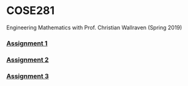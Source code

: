 # COSE281
Engineering Mathematics with Prof. Christian Wallraven (Spring 2019)

### [Assignment 1](/assignment1/Assignment1.pdf)

### [Assignment 2](/assignment2/Assignment2.pdf)

### [Assignment 3](/assignment3/Assignment3.pdf)
